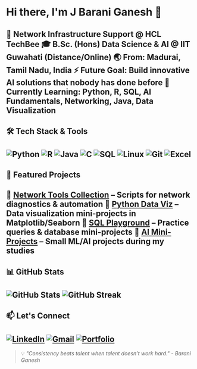 <!-- Profile Banner -->
# Hi there, I'm J Barani Ganesh :wave: 
:briefcase: **Network Infrastructure Support @ HCL TechBee** 
:mortar_board: **B.Sc. (Hons) Data Science & AI** @ IIT Guwahati (Distance/Online) 
:earth_asia: **From:** Madurai, Tamil Nadu, India 
:zap: **Future Goal:** Build innovative AI solutions that nobody has done before 
:dart: **Currently Learning:** Python, R, SQL, AI Fundamentals, Networking, Java, Data Visualization
---
## :hammer_and_wrench: Tech Stack & Tools
![Python](https://img.shields.io/badge/Python-3776AB?style=for-the-badge&logo=python&logoColor=white)
![R](https://img.shields.io/badge/R-276DC3?style=for-the-badge&logo=r&logoColor=white)
![Java](https://img.shields.io/badge/Java-007396?style=for-the-badge&logo=openjdk&logoColor=white)
![C](https://img.shields.io/badge/C-00599C?style=for-the-badge&logo=c&logoColor=white)
![SQL](https://img.shields.io/badge/SQL-003B57?style=for-the-badge&logo=database&logoColor=white)
![Linux](https://img.shields.io/badge/Linux-FCC624?style=for-the-badge&logo=linux&logoColor=black)
![Git](https://img.shields.io/badge/Git-F05032?style=for-the-badge&logo=git&logoColor=white)
![Excel](https://img.shields.io/badge/Excel-217346?style=for-the-badge&logo=microsoft-excel&logoColor=white)
---
## :pushpin: Featured Projects
:small_blue_diamond: **[Network Tools Collection](https://github.com/username/network-tools)** – Scripts for network diagnostics & automation 
:small_blue_diamond: **[Python Data Viz](https://github.com/username/python-data-viz)** – Data visualization mini-projects in Matplotlib/Seaborn 
:small_blue_diamond: **[SQL Playground](https://github.com/username/sql-playground)** – Practice queries & database mini-projects 
:small_blue_diamond: **[AI Mini-Projects](https://github.com/username/ai-mini-projects)** – Small ML/AI projects during my studies 
---
## :bar_chart: GitHub Stats
![GitHub Stats](https://github-readme-stats.vercel.app/api?username=baraniganeshj&show_icons=true&theme=radical) 
![GitHub Streak](https://streak-stats.demolab.com?user=baraniganeshj&theme=radical&date_format=M%20j%5B%2C%20Y%5D) 
---
## :mailbox: Let's Connect
[![LinkedIn](https://img.shields.io/badge/LinkedIn-0077B5?style=for-the-badge&logo=linkedin&logoColor=white)](https://www.linkedin.com/in/barani-ganesh-216625269/)
[![Gmail](https://img.shields.io/badge/Email-D14836?style=for-the-badge&logo=gmail&logoColor=white)](mailto:baraniganesh10@gmail.com)
[![Portfolio](https://img.shields.io/badge/Portfolio-000000?style=for-the-badge&logo=About.me&logoColor=white)](https://www.linkedin.com/in/barani-ganesh-216625269/)
---
> :bulb: *"Consistency beats talent when talent doesn’t work hard."* 
> _- Barani Ganesh_
